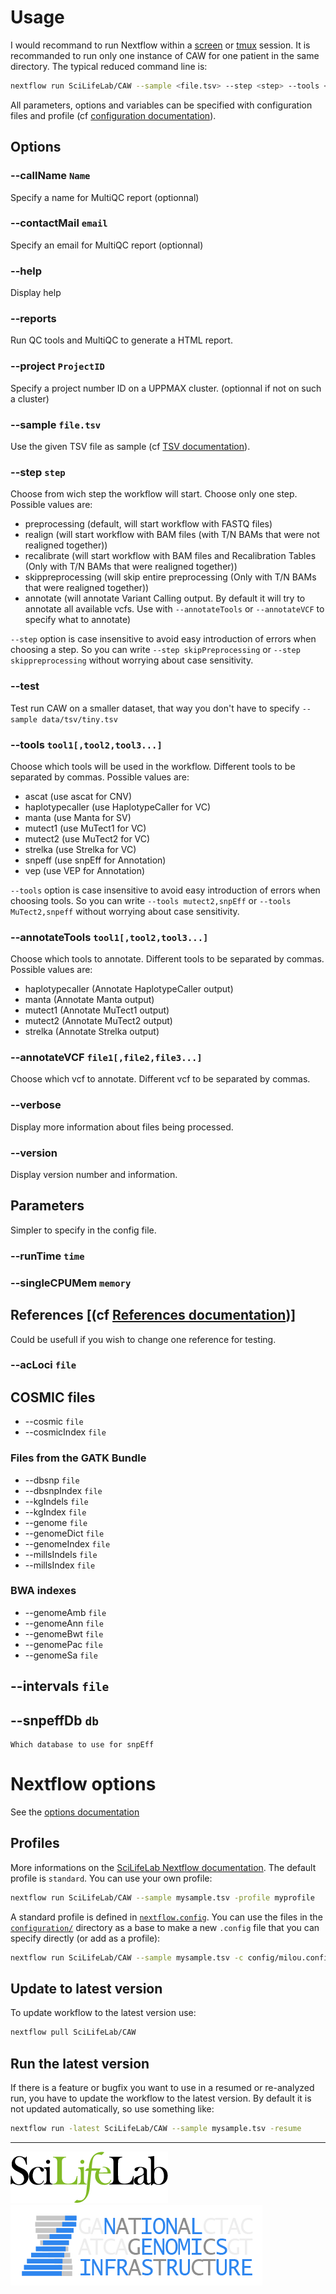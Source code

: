# Usage

I would recommand to run Nextflow within a [screen](https://www.gnu.org/software/screen/) or [tmux](https://tmux.github.io/) session. It is recommanded to run only one instance of CAW for one patient in the same directory. The typical reduced command line is:

```bash
nextflow run SciLifeLab/CAW --sample <file.tsv> --step <step> --tools <tool>
```

All parameters, options and variables can be specified with configuration files and profile (cf [configuration documentation](#profiles)).

## Options

### --callName `Name`

Specify a name for MultiQC report (optionnal)

### --contactMail `email`

Specify an email for MultiQC report (optionnal)

### --help

Display help

### --reports

Run QC tools and MultiQC to generate a HTML report.

### --project `ProjectID`

Specify a project number ID on a UPPMAX cluster. (optionnal if not on such a cluster)

### --sample `file.tsv`

Use the given TSV file as sample (cf [TSV documentation](TSV.md)).

### --step `step`

Choose from wich step the workflow will start. Choose only one step. Possible values are:

- preprocessing (default, will start workflow with FASTQ files)
- realign (will start workflow with BAM files (with T/N BAMs that were not realigned together))
- recalibrate (will start workflow with BAM files and Recalibration Tables (Only with T/N BAMs that were realigned together))
- skippreprocessing (will skip entire preprocessing (Only with T/N BAMs that were realigned together))
- annotate (will annotate Variant Calling output. By default it will try to annotate all available vcfs. Use with ```--annotateTools``` or ```--annotateVCF``` to specify what to annotate)

`--step` option is case insensitive to avoid easy introduction of errors when choosing a step. So you can write `--step skipPreprocessing` or `--step skippreprocessing` without worrying about case sensitivity.

### --test

Test run CAW on a smaller dataset, that way you don't have to specify `--sample data/tsv/tiny.tsv`

### --tools `tool1[,tool2,tool3...]`

Choose which tools will be used in the workflow. Different tools to be separated by commas. Possible values are:

- ascat (use ascat for CNV)
- haplotypecaller (use HaplotypeCaller for VC)
- manta (use Manta for SV)
- mutect1 (use MuTect1 for VC)
- mutect2 (use MuTect2 for VC)
- strelka (use Strelka for VC)
- snpeff (use snpEff for Annotation)
- vep (use VEP for Annotation)

`--tools` option is case insensitive to avoid easy introduction of errors when choosing tools. So you can write `--tools mutect2,snpEff` or `--tools MuTect2,snpeff` without worrying about case sensitivity.

### --annotateTools `tool1[,tool2,tool3...]`

Choose which tools to annotate. Different tools to be separated by commas. Possible values are:
- haplotypecaller (Annotate HaplotypeCaller output)
- manta (Annotate Manta output)
- mutect1 (Annotate MuTect1 output)
- mutect2 (Annotate MuTect2 output)
- strelka (Annotate Strelka output)

### --annotateVCF `file1[,file2,file3...]`

Choose which vcf to annotate. Different vcf to be separated by commas.

### --verbose

Display more information about files being processed.

### --version

Display version number and information.

## Parameters

Simpler to specify in the config file.

### --runTime `time`

### --singleCPUMem `memory`

## References [(cf [References documentation](REFERENCES.md))]

Could be usefull if you wish to change one reference for testing.

### --acLoci `file`

## COSMIC files

- --cosmic `file`
- --cosmicIndex `file`

### Files from the GATK Bundle

- --dbsnp `file`
- --dbsnpIndex `file`
- --kgIndels `file`
- --kgIndex `file`
- --genome `file`
- --genomeDict `file`
- --genomeIndex `file`
- --millsIndels `file`
- --millsIndex `file`

### BWA indexes

- --genomeAmb `file`
- --genomeAnn `file`
- --genomeBwt `file`
- --genomePac `file`
- --genomeSa `file`

## --intervals `file`

## --snpeffDb `db`

```
Which database to use for snpEff
```

# Nextflow options

See the [options documentation](https://github.com/SciLifeLab/NGI-NextflowDocs/blob/master/docs/OPTIONS.md)

## Profiles

More informations on the [SciLifeLab Nextflow documentation](https://github.com/SciLifeLab/NGI-NextflowDocs/blob/master/docs/INSTALL.md). The default profile is `standard`. You can use your own profile:

```bash
nextflow run SciLifeLab/CAW --sample mysample.tsv -profile myprofile
```

A standard profile is defined in [`nextflow.config`](../nextflow.config). You can use the files in the [`configuration/`](../configuration) directory as a base to make a new `.config` file that you can specify directly (or add as a profile):

```bash
nextflow run SciLifeLab/CAW --sample mysample.tsv -c config/milou.config
```

## Update to latest version

To update workflow to the latest version use:

```bash
nextflow pull SciLifeLab/CAW
```

## Run the latest version

If there is a feature or bugfix you want to use in a resumed or re-analyzed run, you have to update the workflow to the latest version. By default it is not updated automatically, so use something like:

```bash
nextflow run -latest SciLifeLab/CAW --sample mysample.tsv -resume
```

--------------------------------------------------------------------------------

[![](images/SciLifeLab_logo.png "SciLifeLab")][scilifelab-link] [![](images/NGI-final-small.png "NGI")][ngi-link]

[ngi-link]: https://ngisweden.scilifelab.se/
[scilifelab-link]: http://www.scilifelab.se/

